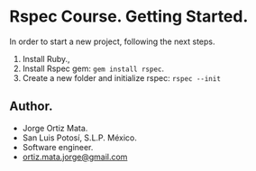 # Rspec Course. Getting Started.

In order to start a new project, following the next steps.

1. Install Ruby.,
2. Install Rspec gem: `gem install rspec`.
3. Create a new folder and initialize rspec: `rspec --init`

## Author.

* Jorge Ortiz Mata.
* San Luis Potosí, S.L.P. México.
* Software engineer.
* ortiz.mata.jorge@gmail.com
